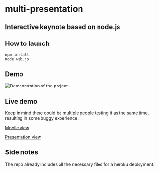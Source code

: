 multi-presentation
============
Interactive keynote based on node.js
------------------------------------

## How to launch

    npm install
    node web.js

## Demo

![Demonstration of the project][1]

## Live demo

Keep in mind there could be multiple people testing it as the same time, resulting in some buggy experience.

[Mobile view][2]

[Presentation view][3]

## Side notes

The repo already includes all the necessary files for a heroku deployment.


  [1]: https://raw.github.com/th3m4ri0/multi-presentation/master/demo.gif
  [2]: http://multi-presentation.herokuapp.com/
  [3]: http://multi-presentation.herokuapp.com/presentation.html